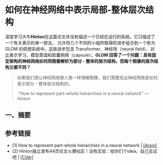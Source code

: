 # 如何在神经网络中表示局部-整体层次结构

深度学习大牛**Hinton**在这篇论文并没有描述一个已经在运行的系统。它只描述了一个有关表示的单一想法， 允许将几个不同的小组所取得的进步组合到一个称为 GLOM 的假想系统中。这些进步包含 Transformer、神经场（neural field）、对比表示学习、模型蒸馏和胶囊网络（capsule）。**GLOM 回答了一个问题：具有固定架构的神经网络如何将图像解析为部分 - 整体的层次结构，而每个图像的层次结构又都不同？**

> 如果我们想让神经网络像人类一样理解图像，我们需要找出神经网络是如何表示部分 - 整体层次结构的。
>
> ​	"How to represent part-whole hierarchies in a neural network" — Hinton



## 一、摘要







## 参考链接

* [1] How to represent part-whole hierarchies in a neural network | [[Arxiv]](https://arxiv.org/pdf/2102.12627.pdf)
* [2] Hinton独立发布44页论文火爆社区！没有实验：给你们个idea，自己去试吧 | [[CVer]](https://mp.weixin.qq.com/s/e97XCGdouINsy7ZRCe5B7g)
